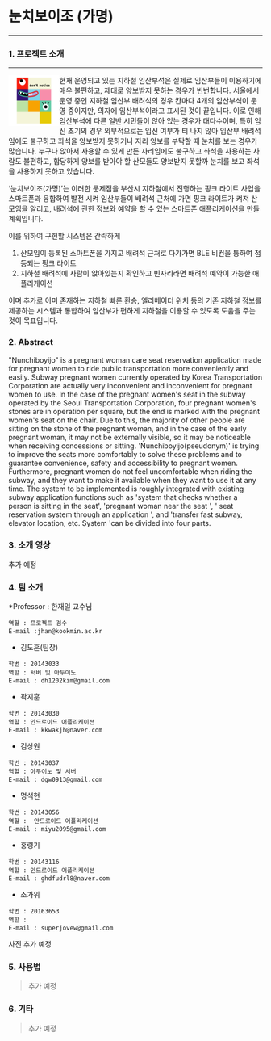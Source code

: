 # 눈치보이조 (가명)

--------------

### 1. 프로젝트 소개
-------------

<img align="left" width="20%" height="20%" src="./Image/logo_transparent.png"> 

현재 운영되고 있는 지하철 임산부석은 실제로 임산부들이 이용하기에 매우 불편하고, 제대로 양보받지 못하는 경우가 빈번합니다. 서울에서 운영 중인 지하철 임산부 배려석의 경우 칸마다 4개의 임산부석이 운영 중이지만, 의자에 임산부석이라고 표시된 것이 끝입니다. 이로 인해 임산부석에 다른 일반 시민들이 앉아 있는 경우가 대다수이며, 특히 임신 초기의 경우 외부적으로는 임신 여부가 티 나지 않아 임산부 배려석임에도 불구하고 좌석을 양보받지 못하거나 자리 양보를 부탁할 때 눈치를 보는 경우가 많습니다. 누구나 앉아서 사용할 수 있게 만든 자리임에도 불구하고 좌석을 사용하는 사람도 불편하고, 합당하게 양보를 받아야 할 산모들도 양보받지 못할까 눈치를 보고 좌석을 사용하지 못하고 있습니다.

‘눈치보이조(가명)’는 이러한 문제점을 부산시 지하철에서 진행하는 핑크 라이트 사업을 스마트폰과 융합하여 발전 시켜 임산부들이 배려석 근처에 가면 핑크 라이트가 켜져 산모임을 알리고, 배려석에 관한 정보와 예약을 할 수 있는 스마트폰 애플리케이션을 만들 계획입니다.

이를 위하여 구현할 시스템은 간략하게

1. 산모임이 등록된 스마트폰을 가지고 배려석 근처로 다가가면 BLE 비컨을 통하여 점등되는 핑크 라이트
2. 지하철 배려석에 사람이 앉아있는지 확인하고 빈자리라면 배려석 예약이 가능한 애플리케이션

이며 추가로 이미 존재하는 지하철 빠른 환승, 엘리베이터 위치 등의 기존 지하철 정보를 제공하는 시스템과 통합하여 임산부가 편하게 지하철을 이용할 수 있도록 도움을 주는 것이 목표입니다.

### 2. Abstract

"Nunchiboyijo" is a pregnant woman care seat reservation application made for pregnant women to ride public transportation more conveniently and easily.
Subway pregnant women currently operated by Korea Transportation Corporation are actually very inconvenient and inconvenient for pregnant women to use. In the case of the pregnant women's seat in the subway operated by the Seoul Transportation Corporation, four pregnant women's stones are in operation per square, but the end is marked with the pregnant women's seat on the chair. Due to this, the majority of other people are sitting on the stone of the pregnant woman, and in the case of the early pregnant woman, it may not be externally visible, so it may be noticeable when receiving concessions or sitting.
'Nunchiboyijo(pseudonym)' is trying to improve the seats more comfortably to solve these problems and to guarantee convenience, safety and accessibility to pregnant women. Furthermore, pregnant women do not feel uncomfortable when riding the subway, and they want to make it available when they want to use it at any time. The system to be implemented is roughly integrated with existing subway application functions such as 'system that checks whether a person is sitting in the seat', 'pregnant woman near the seat ', ' seat reservation system through an application ', and 'transfer fast subway, elevator location, etc. System 'can be divided into four parts.


### 3. 소개 영상

추가 예정

### 4. 팀 소개

*Professor : 한재일 교수님
```
역할 : 프로젝트 검수
E-mail :jhan@kookmin.ac.kr
```

* 김도훈(팀장)  

```
학번 : 20143033
역할 : 서버 및 아두이노
E-mail : dh1202kim@gmail.com
```

* 곽지훈  

```
학번 : 20143030
역할 : 안드로이드 어플리케이션
E-mail : kkwakjh@naver.com
```

* 김상원 

```
학번 : 20143037 
역할 : 아두이노 및 서버 
E-mail : dgw0913@gmail.com
```

* 명석현  

```
학번 : 20143056 
역할 :  안드로이드 어플리케이션
E-mail : miyu2095@gmail.com
```

* 홍령기 

```
학번 : 20143116  
역할 : 안드로이드 어플리케이션
E-mail : ghdfudrl8@naver.com
```

* 소가위 

```
학번 : 20163653  
역할 : 
E-mail : superjovew@gmail.com
```


사진 추가 예정

### 5. 사용법

> 추가 예정

### 6. 기타

> 추가 예정
